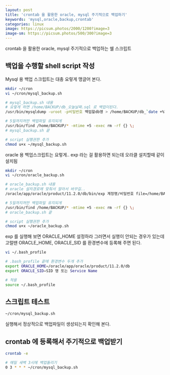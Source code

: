 ```yaml
---
layout: post
title: 'crontab 을 활용한 oracle, mysql 주기적으로 백업하기'
keywords: 'mysql,oracle,backup,crontab'
categories: linux
image: https://picsum.photos/2000/1200?image=3
image-sm: https://picsum.photos/500/300?image=3
---
```


crontab 을 활용한 oracle, mysql 주기적으로 백업하는 쉘 스크립트

## 백업을 수행할 shell script 작성

Mysql 용 백업 스크립트는 대충 요렇게 맹글어 본다.

```bash
mkdir ~/cron
vi ~/cron/mysql_backup.sh

# mysql_backup.sh 내용
# 요렇게 하면 /home/BACKUP/db_오늘날짜.sql 로 백업이된다.
/usr/bin/mysqldump -uroot -p비밀번호 백업할db명 > /home/BACKUP/db_`date +%Y%m%d`.sql

# 5일까지꺼만 백업파일 유지되게
/usr/bin/find /home/BACKUP/* -mtime +5 -exec rm -rf {} \;
# mysql_backup.sh 끝

# script 실행권한 추가
chmod u+x ~/mysql_backup.sh
```

oracle 용 백업스크립트는 요렇게.. exp 라는 걸 활용하면 되는데 오라클 설치할때 같이 설치됨

```bash
mkdir ~/cron
vi ~/cron/oracle_backup.sh

# oracle_backup.sh 내용
# oracle 설치경로에 맞춰서 알아서 바꾸길..
/oracle/app/oracle/product/11.2.0/db/bin/exp 계정명/비밀번호 file=/home/BACKUP/db_`date +%Y%m%d`.dmp log=/home/BACKUP/backup.log

# 5일까지꺼만 백업파일 유지되게
/usr/bin/find /home/BACKUP/* -mtime +5 -exec rm -rf {} \;
# oracle_backup.sh 끝

# script 실행권한 추가
chmod u+x ~/oracle_backup.sh
```

exp 를 실행해 보면 ORACLE_HOME 설정하라 그러면서 실행이 안되는 경우가 있는데 고럴땐 ORACLE_HOME, ORACLE_SID 를 환경변수에 등록해 주면 된다.

```bash
vi ~/.bash_profile

# .bash_profile 끝에 환경변수 두개 추가
export ORACLE_HOME=/oracle/app/oracle/product/11.2.0/db
export ORACLE_SID=SID 명 또는 Service Name

# 적용
source ~/.bash_profile
```

<ins class="adsbygoogle"
     style="display:block; text-align:center;"
     data-ad-layout="in-article"
     data-ad-format="fluid"
     data-ad-client="ca-pub-7073298118440059"
     data-ad-slot="8400970402"></ins>

<script>
     (adsbygoogle = window.adsbygoogle || []).push({});
</script>

## 스크립트 테스트

```bash
~/cron/mysql_backup.sh
```

실행해서 정상적으로 백업파일이 생성되는지 확인해 본다.

## crontab 에 등록해서 주기적으로 백업받기

```bash
crontab -e

# 매일 새벽 3시에 백업돌리기
0 3 * * * ~/cron/mysql_backup.sh
```
